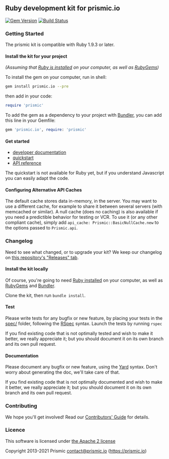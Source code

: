 ## Ruby development kit for prismic.io

[![Gem Version](https://badge.fury.io/rb/prismic.io.png)](http://badge.fury.io/rb/prismic.io)
[![Build Status](https://api.travis-ci.org/prismicio/ruby-kit.png)](https://travis-ci.org/prismicio/ruby-kit)

### Getting Started

The prismic kit is compatible with Ruby 1.9.3 or later.

#### Install the kit for your project

*(Assuming that [Ruby is installed](https://www.ruby-lang.org/en/downloads/) on your computer, as well as [RubyGems](http://rubygems.org/pages/download))*


To install the gem on your computer, run in shell:

```sh
gem install prismic.io --pre
```
then add in your code:
```ruby
require 'prismic'
```

To add the gem as a dependency to your project with [Bundler](http://bundler.io/), you can add this line in your Gemfile:

```ruby
gem 'prismic.io', require: 'prismic'
```

#### Get started

- [developer documentation](https://prismic.io/docs)
- [quickstart](https://prismic.io/quickstart)
- [API reference](http://prismicio.github.io/ruby-kit/)

The quickstart is not available for Ruby yet, but if you understand Javascript you can easily adapt the code.

#### Configuring Alternative API Caches

The default cache stores data in-memory, in the server. You may want to use a different cache, for example to share it between several servers (with memcached or similar). A null cache (does no caching) is also available if you need a predictible behavior for testing or VCR. To use it (or any other compliant cache), simply add `api_cache: Prismic::BasicNullCache.new` to the options passed to `Prismic.api`.

### Changelog

Need to see what changed, or to upgrade your kit? We keep our changelog on [this repository's "Releases" tab](https://github.com/prismicio/ruby-kit/releases).

#### Install the kit locally

Of course, you're going to need [Ruby installed](https://www.ruby-lang.org/en/downloads/) on your computer, as well as [RubyGems](http://rubygems.org/pages/download) and [Bundler](http://bundler.io/).

Clone the kit, then run `bundle install`.

#### Test

Please write tests for any bugfix or new feature, by placing your tests in the [spec/](spec/) folder, following the [RSpec](http://rspec.info/) syntax. Launch the tests by running `rspec`

If you find existing code that is not optimally tested and wish to make it better, we really appreciate it; but you should document it on its own branch and its own pull request.

#### Documentation

Please document any bugfix or new feature, using the [Yard](http://yardoc.org/) syntax. Don't worry about generating the doc, we'll take care of that.

If you find existing code that is not optimally documented and wish to make it better, we really appreciate it; but you should document it on its own branch and its own pull request.


### Contributing

We hope you'll get involved! Read our [Contributors' Guide](/CONTRIBUTING.md) for details.


### Licence

This software is licensed under [the Apache 2 license](/LICENSE.md)

Copyright 2013-2021 Prismic <contact@prismic.io> (https://prismic.io)
